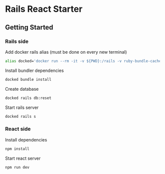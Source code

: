 # Rails React Starter

## Getting Started

### Rails side

Add docker rails alias (must be done on every new terminal)

```bash 
alias docked='docker run --rm -it -v ${PWD}:/rails -v ruby-bundle-cache:/bundle -p 3000:3000 ghcr.io/rails/cli'
```

Install bundler dependencies

```bash
docked bundle install
```

Create database

```bash
docked rails db:reset
```

Start rails server

```bash
docked rails s
```

### React side

Install dependencies

```bash
npm install
```

Start react server

```bash
npm run dev
```
